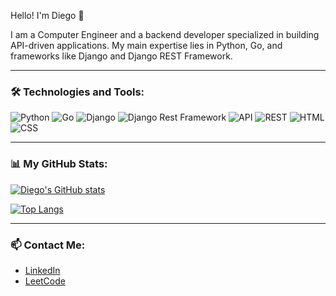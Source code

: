  Hello! I'm Diego 👋

I am a Computer Engineer and a backend developer specialized in building API-driven applications. My main expertise lies in Python, Go, and frameworks like Django and Django REST Framework.

---

### 🛠 Technologies and Tools:
![Python](https://img.shields.io/badge/Python-3670A0?style=for-the-badge&logo=python&logoColor=ffdd54)
![Go](https://img.shields.io/badge/Go-00ADD8?style=for-the-badge&logo=go&logoColor=white)
![Django](https://img.shields.io/badge/Django-092E20?style=for-the-badge&logo=django&logoColor=white)
![Django Rest Framework](https://img.shields.io/badge/DRF-ff1709?style=for-the-badge&logo=django&logoColor=white)
![API](https://img.shields.io/badge/API-005571?style=for-the-badge&logo=api&logoColor=white)
![REST](https://img.shields.io/badge/REST-005571?style=for-the-badge&logo=rest&logoColor=white)
![HTML](https://img.shields.io/badge/HTML-E34F26?style=for-the-badge&logo=html5&logoColor=white)
![CSS](https://img.shields.io/badge/CSS-1572B6?style=for-the-badge&logo=css3&logoColor=white)

---

### 📊 My GitHub Stats:
[![Diego's GitHub stats](https://github-readme-stats.vercel.app/api?username=Diego-Alreaver&show_icons=true&theme=radical&icon_color=purple&title_color=purple)](https://github.com/anuraghazra/github-readme-stats)

[![Top Langs](https://github-readme-stats.vercel.app/api/top-langs/?username=Diego-Alreaver&layout=compact&theme=radical&title_color=purple)](https://github.com/anuraghazra/github-readme-stats)

---

### 📫 Contact Me:
- [LinkedIn](https://www.linkedin.com/in/diego-cedeño-22145230a/)
- [LeetCode](https://leetcode.com/u/lcqS5Bf0PQ/)
